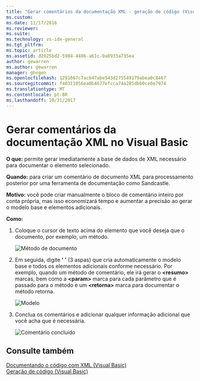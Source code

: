 ```yaml
---
title: "Gerar comentários da documentação XML - geração de código (Visual Basic) | Microsoft Docs"
ms.custom: 
ms.date: 11/17/2016
ms.reviewer: 
ms.suite: 
ms.technology: vs-ide-general
ms.tgt_pltfrm: 
ms.topic: article
ms.assetid: d2025bd2-5984-4486-a61c-0a0933a735ea
author: gewarren
ms.author: gewarren
manager: ghogen
ms.openlocfilehash: 1291667c7acb47abe543d275549179abea0c8467
ms.sourcegitcommit: f40311056ea0b4677efcca74a285dbb0ce0e7974
ms.translationtype: MT
ms.contentlocale: pt-BR
ms.lasthandoff: 10/31/2017
---
```

# <a name="generate-xml-documentation-comments-in-visual-basic"></a>Gerar comentários da documentação XML no Visual Basic
**O que:** permite gerar imediatamente a base de dados de XML necessário para documentar o elemento selecionado. 

**Quando:** para criar um comentário de documento XML para processamento posterior por uma ferramenta de documentação como Sandcastle.

**Motivo:** você pode criar manualmente o bloco de comentário inteiro por conta própria, mas isso economizará tempo e aumentar a precisão ao gerar o modelo base e elementos adicionais. 

**Como:**

1. Coloque o cursor de texto acima do elemento que você deseja que o documento, por exemplo, um método.

   ![Método de documento](media/doc_highlight.png)

1. Em seguida, digite **' '** (3 aspas) que cria automaticamente o modelo base e todos os elementos adicionais conforme necessário.  Por exemplo, quando um método de comentário, ele irá gerar o  **\<resumo\>**  marcas, bem como a  **\<param\>**  marca para cada parâmetro que é passado para o método e um  **\<retorna\>**  marca para documentar o método retorna.

   ![Modelo](media/doc_preview.png)

1. Conclua os comentários e adicionar qualquer informação adicional que você acha que é necessária.

   ![Comentário concluído](media/doc_result.png)

## <a name="see-also"></a>Consulte também
[Documentando o código com XML (Visual Basic)](/dotnet/visual-basic/programming-guide/program-structure/documenting-your-code-with-xml)  
[Geração de código (Visual Basic)](../code-generation-vb.md) 